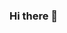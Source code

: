 ### Hi there 👋

<!--
**Backfire935/Backfire935** is a ✨ _special_ ✨ repository because its `README.md` (this file) appears on your GitHub profile.

Here are some ideas to get you started:

- 🔭 我还在上学 ...
- 🌱 I’m currently learning ...
- 👯 想搞游戏开发？不知道能不能养活自己...
- 🤔 I’m looking for help with ...
- 💬 Ask me about ...
- 📫 How to reach me: 2657348679@qq.com ...
- 😄 Pronouns: 李清水 Backfire935 ...
- ⚡ Fun fact: i'm solo...
-->
